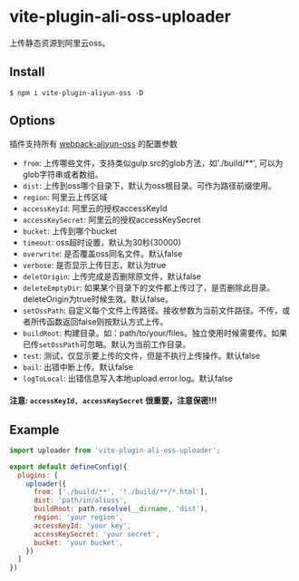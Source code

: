 # vite-plugin-ali-oss-uploader
上传静态资源到阿里云oss。

Install
------------------------
```shell
$ npm i vite-plugin-aliyun-oss -D
```

Options
------------------------

插件支持所有 [webpack-aliyun-oss](https://www.npmjs.com/package/webpack-aliyun-oss) 的配置参数

- `from`: 上传哪些文件，支持类似gulp.src的glob方法，如'./build/**', 可以为glob字符串或者数组。
- `dist`: 上传到oss哪个目录下，默认为oss根目录。可作为路径前缀使用。
- `region`: 阿里云上传区域
- `accessKeyId`: 阿里云的授权accessKeyId
- `accessKeySecret`: 阿里云的授权accessKeySecret
- `bucket`: 上传到哪个bucket
- `timeout`: oss超时设置，默认为30秒(30000)
- `overwrite`: 是否覆盖oss同名文件。默认false
- `verbose`: 是否显示上传日志，默认为true
- `deletOrigin`: 上传完成是否删除原文件，默认false
- `deleteEmptyDir`: 如果某个目录下的文件都上传过了，是否删除此目录。deleteOrigin为true时候生效。默认false。
- `setOssPath`: 自定义每个文件上传路径。接收参数为当前文件路径。不传，或者所传函数返回false则按默认方式上传。
- `buildRoot`: 构建目录。如：path/to/your/files。独立使用时候需要传。如果已传`setOssPath`可忽略。默认为当前工作目录。
- `test`: 测试，仅显示要上传的文件，但是不执行上传操作。默认false
- `bail`: 出错中断上传。默认false
- `logToLocal`: 出错信息写入本地upload.error.log。默认false

#### 注意: `accessKeyId, accessKeySecret` 很重要，注意保密!!!

Example
------------------------

```javascript
import uploader from 'vite-plugin-ali-oss-uploader';

export default defineConfig({
  plugins: [
    uploader({
      from: ['./build/**', '!./build/**/*.html'],
      dist: 'path/in/alioss',
      buildRoot: path.resolve(__dirname, 'dist'),
      region: 'your region',
      accessKeyId: 'your key',
      accessKeySecret: 'your secret',
      bucket: 'your bucket',
    })
  ]
})
```   
